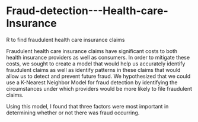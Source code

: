 # Fraud-detection---Health-care-Insurance
R to find fraudulent health care insurance claims

Fraudulent health care insurance claims have significant costs to both health insurance providers as well as consumers. In order to mitigate these costs, we sought to create a model that would help us accurately identify fraudulent claims as well as identify patterns in these claims that would allow us to detect and prevent future fraud. We hypothesized that we could use a K-Nearest Neighbor Model for fraud detection by identifying the circumstances under which providers would be more likely to file fraudulent claims.

Using this model, I found that three factors were most important in determining whether or not there was fraud occurring.
